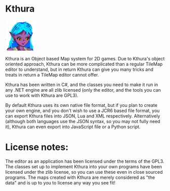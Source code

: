 # Kthura
![](https://raw.githubusercontent.com/TrickyGameTools/KthuraTextEditor/master/Properties/Kthura.png)

Kthura is an Object based Map system for 2D games. Due to Kthura's object oriented approach, Kthura can be more complicated than a regular TileMap editor to understand, but in return Kthura can give you many tricks and treats in return a TileMap editor cannot offer. 

Kthura has been written in C#, and the classes you need to make it run in any .NET engine are all zlib licensed (only the editor, and the tools you can use to work with Kthura are GPL3).

By default Kthura uses its own native file format, but if you plan to create your own engine, and you don't wish to use a JCR6 based file format, you can export Kthura files into JSON, Lua and XML respectively. Alternatively (although both languages use the JSON syntax, so you may not fully need it), Kthura can even export into JavaScript file or a Python script.





# License notes:

The editor as an application has been licensed under the terms of the GPL3.
The classes set up to implement Kthura into your own programs have been licensed under the zlib license, so you can use these even in close sourced programs. 
The maps created with Kthura are merely considered as "the data" and is up to you to license any way you see fit!

